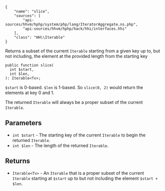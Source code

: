 ``` yamlmeta
{
    "name": "slice",
    "sources": [
        "api-sources/hhvm/hphp/system/php/lang/IteratorAggregate.ns.php",
        "api-sources/hhvm/hphp/hack/hhi/interfaces.hhi"
    ],
    "class": "HH\\Iterable"
}
```




Returns a subset of the current ` Iterable ` starting from a given key up
to, but not including, the element at the provided length from the
starting key




``` Hack
public function slice(
  int $start,
  int $len,
): Iterable<Tv>;
```




` $start ` is 0-based. `` $len `` is 1-based. So ``` slice(0, 2) ``` would return the
elements at key 0 and 1.




The returned ` Iterable ` will always be a proper subset of the current
`` Iterable ``.




## Parameters




+ ` int $start ` - The starting key of the current `` Iterable `` to begin the
  returned ``` Iterable ```.
+ ` int $len ` - The length of the returned `` Iterable ``.




## Returns




* ` Iterable<Tv> ` - An `` Iterable `` that is a proper subset of the current ``` Iterable ```
  starting at ```` $start ```` up to but not including the element
  ````` $start + $len `````.
<!-- HHAPIDOC -->
